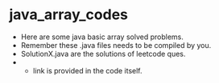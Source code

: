 # java_array_codes
- Here are some java basic array solved problems.
- Remember these .java files needs to be compiled by you.
- SolutionX.java are the solutions of leetcode ques.
- - link is provided in the code itself.
